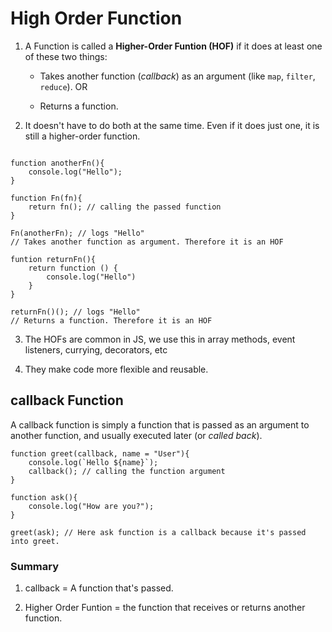 # High Order Function

1. A Function is called a **Higher-Order Funtion (HOF)** if it does at least one of these two things:

   - Takes another function (_callback_) as an argument (like `map`, `filter`, `reduce`). OR

   - Returns a function.

2. It doesn't have to do both at the same time. Even if it does just one, it is still a higher-order function.

```JS

function anotherFn(){
    console.log("Hello");
}

function Fn(fn){
    return fn(); // calling the passed function
}

Fn(anotherFn); // logs "Hello"
// Takes another function as argument. Therefore it is an HOF
```

```JS
funtion returnFn(){
    return function () {
        console.log("Hello")
    }
}

returnFn()(); // logs "Hello"
// Returns a function. Therefore it is an HOF
```

3. The HOFs are common in JS, we use this in array methods, event listeners, currying, decorators, etc

4. They make code more flexible and reusable.

## callback Function

A callback function is simply a function that is passed as an argument to another function, and usually executed later (or _called back_).

```JS
function greet(callback, name = "User"){
    console.log(`Hello ${name}`);
    callback(); // calling the function argument
}

function ask(){
    console.log("How are you?");
}

greet(ask); // Here ask function is a callback because it's passed into greet.
```

### Summary

1. callback = A function that's passed.

2. Higher Order Funtion = the function that receives or returns another function.